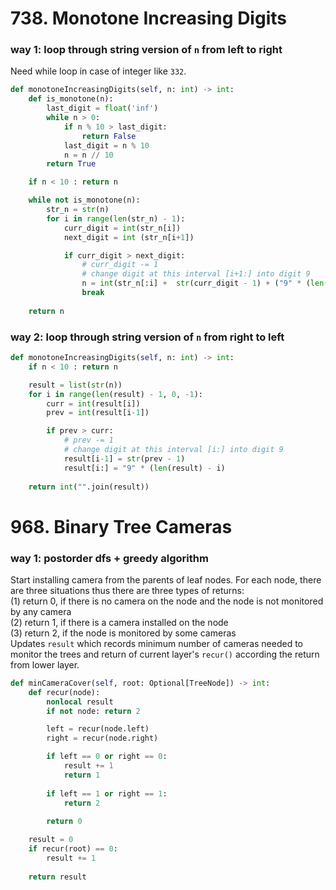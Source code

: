 # 738. Monotone Increasing Digits

### way 1: loop through string version of `n` from left to right
Need while loop in case of integer like `332`.
```PYTHON
def monotoneIncreasingDigits(self, n: int) -> int:
    def is_monotone(n):
        last_digit = float('inf')
        while n > 0:
            if n % 10 > last_digit:
                return False
            last_digit = n % 10
            n = n // 10
        return True

    if n < 10 : return n

    while not is_monotone(n):
        str_n = str(n)
        for i in range(len(str_n) - 1):
            curr_digit = int(str_n[i])
            next_digit = int (str_n[i+1])

            if curr_digit > next_digit:
                # curr_digit -= 1
                # change digit at this interval [i+1:] into digit 9
                n = int(str_n[:i] +  str(curr_digit - 1) + ("9" * (len(str_n) - i - 1) ))
                break
        
    return n
```
### way 2: loop through string version of `n` from right to left
```PYTHON
def monotoneIncreasingDigits(self, n: int) -> int:
    if n < 10 : return n

    result = list(str(n))
    for i in range(len(result) - 1, 0, -1):
        curr = int(result[i])
        prev = int(result[i-1])

        if prev > curr:
            # prev -= 1
            # change digit at this interval [i:] into digit 9
            result[i-1] = str(prev - 1)
            result[i:] = "9" * (len(result) - i)
            
    return int("".join(result))
```

# 968. Binary Tree Cameras

### way 1: postorder dfs + greedy algorithm
Start installing camera from the parents of leaf nodes. For each node, there are three situations thus there are three types of returns:\
(1) return 0, if there is no camera on the node and the node is not monitored by any camera\
(2) return 1, if there is a camera installed on the node\
(3) return 2, if the node is monitored by some cameras\
Updates `result` which records  minimum number of cameras needed to monitor the trees and return of current layer's `recur()` according the return from lower layer.


```PYTHON
def minCameraCover(self, root: Optional[TreeNode]) -> int:
    def recur(node):
        nonlocal result
        if not node: return 2

        left = recur(node.left)
        right = recur(node.right)

        if left == 0 or right == 0:
            result += 1
            return 1
        
        if left == 1 or right == 1:
            return 2
        
        return 0

    result = 0
    if recur(root) == 0:
        result += 1
        
    return result
```
